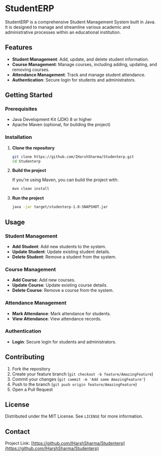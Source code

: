 # StudentERP

StudentERP is a comprehensive Student Management System built in Java. It is designed to manage and streamline various academic and administrative processes within an educational institution.

## Features

- **Student Management**: Add, update, and delete student information.
- **Course Management**: Manage courses, including adding, updating, and removing courses.
- **Attendance Management**: Track and manage student attendance.
- **Authentication**: Secure login for students and administrators.

## Getting Started

### Prerequisites

- Java Development Kit (JDK) 8 or higher
- Apache Maven (optional, for building the project)

### Installation

1. **Clone the repository**

   ```bash
   git clone https://github.com/IHarshSharma/Studenterp.git
   cd Studenterp
   ```

2. **Build the project**

   If you're using Maven, you can build the project with:

   ```bash
   mvn clean install
   ```

3. **Run the project**

   ```bash
   java -jar target/studenterp-1.0-SNAPSHOT.jar
   ```

## Usage

### Student Management

- **Add Student**: Add new students to the system.
- **Update Student**: Update existing student details.
- **Delete Student**: Remove a student from the system.

### Course Management

- **Add Course**: Add new courses.
- **Update Course**: Update existing course details.
- **Delete Course**: Remove a course from the system.

### Attendance Management

- **Mark Attendance**: Mark attendance for students.
- **View Attendance**: View attendance records.

### Authentication

- **Login**: Secure login for students and administrators.

## Contributing

1. Fork the repository
2. Create your feature branch (`git checkout -b feature/AmazingFeature`)
3. Commit your changes (`git commit -m 'Add some AmazingFeature'`)
4. Push to the branch (`git push origin feature/AmazingFeature`)
5. Open a Pull Request

## License

Distributed under the MIT License. See `LICENSE` for more information.

## Contact

Project Link: [https://github.com/IHarshSharma/Studenterp](https://github.com/IHarshSharma/Studenterp)
